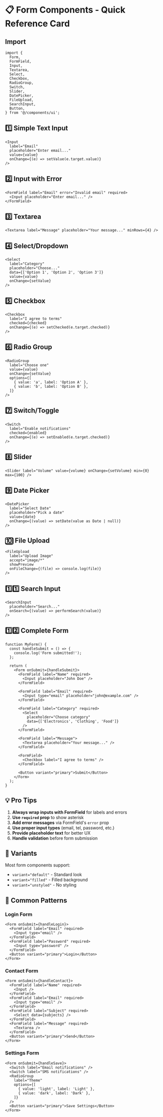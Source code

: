 # 📋 Form Components - Quick Reference Card

## Import

```tsx
import {
  Form,
  FormField,
  Input,
  Textarea,
  Select,
  Checkbox,
  RadioGroup,
  Switch,
  Slider,
  DatePicker,
  FileUpload,
  SearchInput,
  Button,
} from '@/components/ui';
```

## 1️⃣ Simple Text Input

```tsx
<Input
  label="Email"
  placeholder="Enter email..."
  value={value}
  onChange={(e) => setValue(e.target.value)}
/>
```

## 2️⃣ Input with Error

```tsx
<FormField label="Email" error="Invalid email" required>
  <Input placeholder="Enter email..." />
</FormField>
```

## 3️⃣ Textarea

```tsx
<Textarea label="Message" placeholder="Your message..." minRows={4} />
```

## 4️⃣ Select/Dropdown

```tsx
<Select
  label="Category"
  placeholder="Choose..."
  data={['Option 1', 'Option 2', 'Option 3']}
  value={value}
  onChange={setValue}
/>
```

## 5️⃣ Checkbox

```tsx
<Checkbox
  label="I agree to terms"
  checked={checked}
  onChange={(e) => setChecked(e.target.checked)}
/>
```

## 6️⃣ Radio Group

```tsx
<RadioGroup
  label="Choose one"
  value={value}
  onChange={setValue}
  options={[
    { value: 'a', label: 'Option A' },
    { value: 'b', label: 'Option B' },
  ]}
/>
```

## 7️⃣ Switch/Toggle

```tsx
<Switch
  label="Enable notifications"
  checked={enabled}
  onChange={(e) => setEnabled(e.target.checked)}
/>
```

## 8️⃣ Slider

```tsx
<Slider label="Volume" value={volume} onChange={setVolume} min={0} max={100} />
```

## 9️⃣ Date Picker

```tsx
<DatePicker
  label="Select Date"
  placeholder="Pick a date"
  value={date}
  onChange={(value) => setDate(value as Date | null)}
/>
```

## 🔟 File Upload

```tsx
<FileUpload
  label="Upload Image"
  accept="image/*"
  showPreview
  onFileChange={(file) => console.log(file)}
/>
```

## 1️⃣1️⃣ Search Input

```tsx
<SearchInput
  placeholder="Search..."
  onSearch={(value) => performSearch(value)}
/>
```

## 1️⃣2️⃣ Complete Form

```tsx
function MyForm() {
  const handleSubmit = () => {
    console.log('Form submitted!');
  };

  return (
    <Form onSubmit={handleSubmit}>
      <FormField label="Name" required>
        <Input placeholder="John Doe" />
      </FormField>

      <FormField label="Email" required>
        <Input type="email" placeholder="john@example.com" />
      </FormField>

      <FormField label="Category" required>
        <Select
          placeholder="Choose category"
          data={['Electronics', 'Clothing', 'Food']}
        />
      </FormField>

      <FormField label="Message">
        <Textarea placeholder="Your message..." />
      </FormField>

      <FormField>
        <Checkbox label="I agree to terms" />
      </FormField>

      <Button variant="primary">Submit</Button>
    </Form>
  );
}
```

## 💡 Pro Tips

1. **Always wrap inputs with FormField** for labels and errors
2. **Use `required` prop** to show asterisk
3. **Add error messages** via FormField's `error` prop
4. **Use proper input types** (email, tel, password, etc.)
5. **Provide placeholder text** for better UX
6. **Handle validation** before form submission

## 🎨 Variants

Most form components support:

- `variant="default"` - Standard look
- `variant="filled"` - Filled background
- `variant="unstyled"` - No styling

## 📝 Common Patterns

### Login Form

```tsx
<Form onSubmit={handleLogin}>
  <FormField label="Email" required>
    <Input type="email" />
  </FormField>
  <FormField label="Password" required>
    <Input type="password" />
  </FormField>
  <Button variant="primary">Login</Button>
</Form>
```

### Contact Form

```tsx
<Form onSubmit={handleContact}>
  <FormField label="Name" required>
    <Input />
  </FormField>
  <FormField label="Email" required>
    <Input type="email" />
  </FormField>
  <FormField label="Subject" required>
    <Select data={subjects} />
  </FormField>
  <FormField label="Message" required>
    <Textarea />
  </FormField>
  <Button variant="primary">Send</Button>
</Form>
```

### Settings Form

```tsx
<Form onSubmit={handleSave}>
  <Switch label="Email notifications" />
  <Switch label="SMS notifications" />
  <RadioGroup
    label="Theme"
    options={[
      { value: 'light', label: 'Light' },
      { value: 'dark', label: 'Dark' },
    ]}
  />
  <Button variant="primary">Save Settings</Button>
</Form>
```
